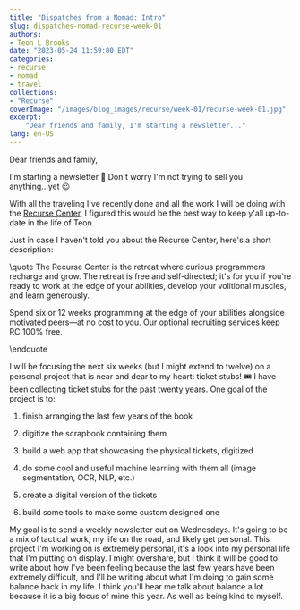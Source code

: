 ```yaml
---
title: "Dispatches from a Nomad: Intro"
slug: dispatches-nomad-recurse-week-01
authors:
- Teon L Brooks
date: "2023-05-24 11:59:00 EDT"
categories:
- recurse
- nomad
- travel
collections:
- "Recurse"
coverImage: "/images/blog_images/recurse/week-01/recurse-week-01.jpg"
excerpt: 
    "Dear friends and family, I'm starting a newsletter..."
lang: en-US
---
```



Dear friends and family,

I'm starting a newsletter 🎉 Don't worry I'm not trying to sell you anything...yet 😉

With all the traveling I've recently done and all the work I will be doing with the [Recurse Center](https://recurse.com), I figured this would be the best way to keep y'all up-to-date in the life of Teon.

Just in case I haven't told you about the Recurse Center, here's a short description:

\quote
The Recurse Center is the retreat where curious programmers recharge and grow. The retreat is free and self-directed; it's for you if you're ready to work at the edge of your abilities, develop your volitional muscles, and learn generously.

Spend six or 12 weeks programming at the edge of your abilities alongside motivated peers—at no cost to you. Our optional recruiting services keep RC 100% free.

\endquote

I will be focusing the next six weeks (but I might extend to twelve) on a personal project that is near and dear to my heart: ticket stubs! 🎟️
I have been collecting ticket stubs for the past twenty years. One goal of the project is to:

1. finish arranging the last few years of the book

2. digitize the scrapbook containing them

3. build a web app that showcasing the physical tickets, digitized

4. do some cool and useful machine learning with them all (image segmentation, OCR, NLP, etc.)

5. create a digital version of the tickets

6. build some tools to make some custom designed one

My goal is to send a weekly newsletter out on Wednesdays. It's going to be a mix of tactical work, my life on the road, and likely get personal. This project I'm working on is extremely personal, it's a look into my personal life that I'm putting on display. I might overshare, but I think it will be good to write about how I've been feeling because the last few years have been extremely difficult, and I'll be writing about what I'm doing to gain some balance back in my life. I think you'll hear me talk about balance a lot because it is a big focus of mine this year. As well as being kind to myself.
